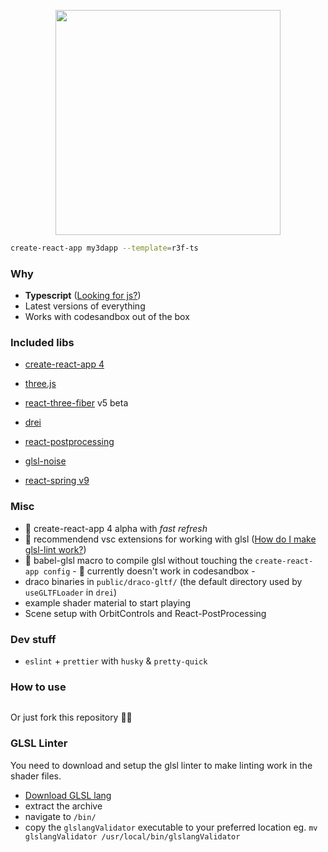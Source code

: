 <p align="center"><img src="https://raw.githubusercontent.com/gsimone/r3f-starter/master/logo.png" width="360" /></p>

```bash
create-react-app my3dapp --template=r3f-ts
```

### Why

- **Typescript** ([Looking for js?](https://github.com/gsimone/cra-template-r3f/tree/js))
- Latest versions of everything
- Works with codesandbox out of the box

### Included libs

- [create-react-app 4](https://github.com/facebook/create-react-app) 
- [three.js](https://github.com/mrdoob/three.js)
- [react-three-fiber](https://github.com/react-spring/react-three-fiber) v5 beta
- [drei](https://github.com/react-spring/drei)
- [react-postprocessing](https://github.com/drcmda/react-postprocessing)

- [glsl-noise](https://github.com/hughsk/glsl-noise#readme)
- [react-spring v9](https://github.com/react-spring/react-spring)

### Misc

- 🌟 create-react-app 4 alpha with *fast refresh*
- 🌟 recommendend vsc extensions for working with glsl ([How do I make glsl-lint work?](#glsl-linter))
- 🌟 babel-glsl macro to compile glsl without touching the `create-react-app config` - 🐛 currently doesn't work in codesandbox -
- draco binaries in `public/draco-gltf/` (the default directory used by `useGLTFLoader` in `drei`)
- example shader material to start playing
- Scene setup with OrbitControls and React-PostProcessing

### Dev stuff

- `eslint` + `prettier` with `husky` & `pretty-quick`
  
### How to use

```

```

Or just fork this repository 🤷‍♂️

### GLSL Linter

You need to download and setup the glsl linter to make linting work in the shader files.

- [Download GLSL lang](https://github.com/KhronosGroup/glslang/releases/tag/master-tot)
- extract the archive
- navigate to `/bin/`
- copy the `glslangValidator` executable to your preferred location eg. `mv glslangValidator /usr/local/bin/glslangValidator`
